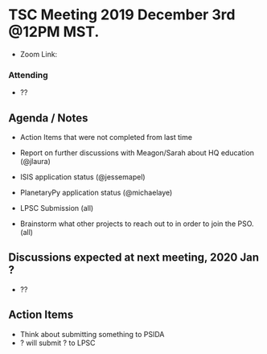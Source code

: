 # TSC Meeting 2019 December 3rd @12PM MST.
- Zoom Link: 

### Attending
- ??

## Agenda / Notes
- Action Items that were not completed from last time

- Report on further discussions with Meagon/Sarah about HQ education (@jlaura)

- ISIS application status (@jessemapel)	

- PlanetaryPy application status (@michaelaye)

- LPSC Submission (all)

- Brainstorm what other projects to reach out to in order to join the PSO. (all)

## Discussions expected at next meeting, 2020 Jan ?
- ??

## Action Items
- Think about submitting something to PSIDA
- ? will submit ? to LPSC
